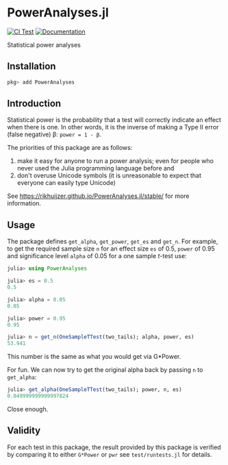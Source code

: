 # PowerAnalyses.jl

[![CI Test][ci-img]][ci-url]
[![Documentation][docs-img]][docs-url]

Statistical power analyses

## Installation

```julia
pkg> add PowerAnalyses
```

## Introduction

Statistical power is the probability that a test will correctly indicate an effect when there is one.
In other words, it is the inverse of making a Type II error (false negative) β: `power = 1 - β`.

The priorities of this package are as follows:

1. make it easy for anyone to run a power analysis; even for people who never used the Julia programming language before and
1. don't overuse Unicode symbols (it is unreasonable to expect that everyone can easily type Unicode)

See <https://rikhuijzer.github.io/PowerAnalyses.jl/stable/> for more information.

[ci-img]: https://github.com/rikhuijzer/PowerAnalyses.jl/workflows/CI/badge.svg
[ci-url]: https://github.com/rikhuijzer/PowerAnalyses.jl/actions?query=workflow%3ACI+branch%3Amain

[docs-img]: https://img.shields.io/badge/Docs-stable-blue.svg
[docs-url]: https://rikhuijzer.github.io/PowerAnalyses.jl/stable/

## Usage

The package defines `get_alpha`, `get_power`, `get_es` and `get_n`.
For example, to get the required sample size `n`  for an effect size `es` of 0.5, `power` of 0.95 and significance level `alpha` of 0.05 for a one sample *t*-test use:

```julia
julia> using PowerAnalyses

julia> es = 0.5
0.5

julia> alpha = 0.05
0.05

julia> power = 0.95
0.95

julia> n = get_n(OneSampleTTest(two_tails); alpha, power, es)
53.941
```

This number is the same as what you would get via G\*Power.

For fun. We can now try to get the original alpha back by passing `n` to `get_alpha`:

```julia
julia> get_alpha(OneSampleTTest(two_tails); power, n, es)
0.049999999999997824
```

Close enough.

## Validity

For each test in this package, the result provided by this package is verified by comparing it to either `G*Power` or `pwr` see `test/runtests.jl` for details.

